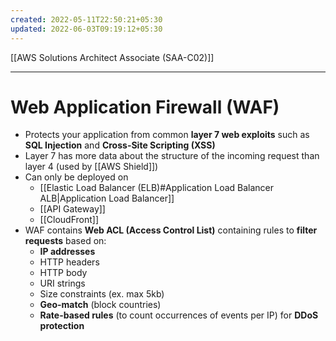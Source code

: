 ```yaml
---
created: 2022-05-11T22:50:21+05:30
updated: 2022-06-03T09:19:12+05:30
---
```

[[AWS Solutions Architect Associate (SAA-C02)]]

---
# Web Application Firewall (WAF)
- Protects your application from common **layer 7 web exploits** such as **SQL Injection** and **Cross-Site Scripting (XSS)**
- Layer 7 has more data about the structure of the incoming request than layer 4 (used by [[AWS Shield]])
- Can only be deployed on
    -   [[Elastic Load Balancer (ELB)#Application Load Balancer ALB|Application Load Balancer]]
    -   [[API Gateway]]
    -   [[CloudFront]]
- WAF contains **Web ACL (Access Control List)** containing rules to **filter requests** based on:
	-   **IP addresses**
	-   HTTP headers
	-   HTTP body
	-   URI strings
	-   Size constraints (ex. max 5kb)
	-   **Geo-match** (block countries)
	-   **Rate-based rules** (to count occurrences of events per IP) for **DDoS protection**